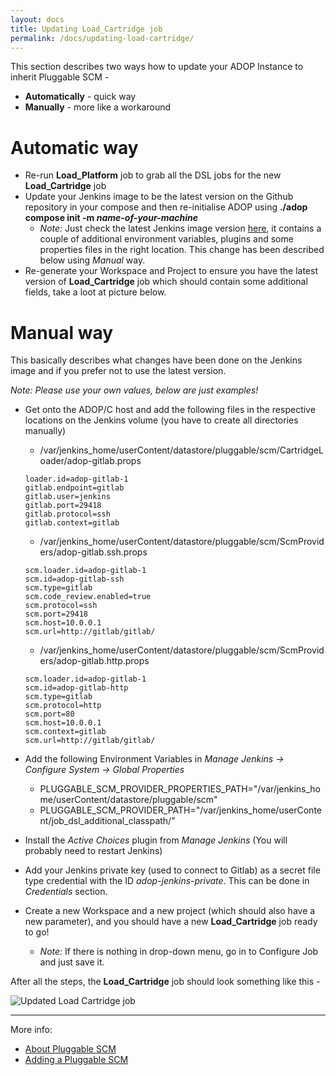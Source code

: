 ```yaml
---
layout: docs
title: Updating Load_Cartridge job
permalink: /docs/updating-load-cartridge/
---
```


This section describes two ways how to update your ADOP Instance to inherit Pluggable SCM -

* **Automatically** - quick way
* **Manually** - more like a workaround

# Automatic way

* Re-run **Load_Platform** job to grab all the DSL jobs for the new **Load_Cartridge** job
* Update your Jenkins image to be the latest version on the Github repository in your compose and then re-initialise ADOP using **./adop compose init -m _name-of-your-machine_**
  - _Note:_ Just check the latest Jenkins image version [here](https://github.com/Accenture/adop-docker-compose/blob/master/docker-compose.yml#L203), it contains a couple of additional environment variables, plugins and some properties files in the right location. This change has been described below using _Manual_ way.
* Re-generate your Workspace and Project to ensure you have the latest version of **Load_Cartridge** job which should contain some additional fields, take a loot at picture below.


# Manual way

This basically describes what changes have been done on the Jenkins image and if you prefer not to use the latest version.

_Note: Please use your own values, below are just examples!_

* Get onto the ADOP/C host and add the following files in the respective locations on the Jenkins volume (you have to create all directories manually)

  - /var/jenkins_home/userContent/datastore/pluggable/scm/CartridgeLoader/adop-gitlab.props

  ```
  loader.id=adop-gitlab-1
  gitlab.endpoint=gitlab
  gitlab.user=jenkins
  gitlab.port=29418
  gitlab.protocol=ssh
  gitlab.context=gitlab
  ```
  - /var/jenkins_home/userContent/datastore/pluggable/scm/ScmProviders/adop-gitlab.ssh.props

  ```
  scm.loader.id=adop-gitlab-1
  scm.id=adop-gitlab-ssh
  scm.type=gitlab
  scm.code_review.enabled=true
  scm.protocol=ssh
  scm.port=29418
  scm.host=10.0.0.1
  scm.url=http://gitlab/gitlab/
  ```
  - /var/jenkins_home/userContent/datastore/pluggable/scm/ScmProviders/adop-gitlab.http.props

  ```
  scm.loader.id=adop-gitlab-1
  scm.id=adop-gitlab-http
  scm.type=gitlab
  scm.protocol=http
  scm.port=80
  scm.host=10.0.0.1
  scm.context=gitlab
  scm.url=http://gitlab/gitlab/
  ```

* Add the following Environment Variables in _Manage Jenkins -> Configure System -> Global Properties_
  - PLUGGABLE_SCM_PROVIDER_PROPERTIES_PATH="/var/jenkins_home/userContent/datastore/pluggable/scm"
  - PLUGGABLE_SCM_PROVIDER_PATH="/var/jenkins_home/userContent/job_dsl_additional_classpath/"
* Install the _Active Choices_ plugin from _Manage Jenkins_ (You will probably need to restart Jenkins)
* Add your Jenkins private key (used to connect to Gitlab) as a secret file type credential with the ID *adop-jenkins-private*. This can be done in _Credentials_ section.
* Create a new Workspace and a new project (which should also have a new parameter), and you should have a new **Load_Cartridge** job ready to go! 
  - _Note:_ If there is nothing in drop-down menu, go in to Configure Job and just save it.

After all the steps, the **Load_Cartridge** job should look something like this -

![Updated Load Cartridge job](/adop-pluggable-scm/images/docs/updated-load-cartridge.JPG)

---

More info:

- [About Pluggable SCM](https://accenture.github.io/adop-pluggable-scm/docs/about-pluggable-scm/)
- [Adding a Pluggable SCM](https://accenture.github.io/adop-cartridges-cookbook/docs/recipes/adding-a-pluggable-scm/)